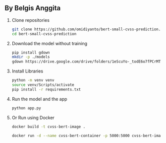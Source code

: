 ## By Belgis Anggita 

1. Clone repositories
    ```bash
    git clone https://github.com/omidiyanto/bert-small-cvss-prediction.git
    cd bert-small-cvss-prediction
    ```
2. Download the model without training
    ```bash
    pip install gdown
    mkdir -p ./models
    gdown https://drive.google.com/drive/folders/1eScuYo-_todE6o7fPCrMTZHcxokb-syU -O models --folder
    ```

3. Install Libraries
    ```bash
    python -m venv venv
    source venv/Scripts/activate
    pip install -r requirements.txt
    ```
4. Run the model and the app
    ```bash
    python app.py
    ```

5. Or Run using Docker
    ```bash
    docker build -t cvss-bert-image .
    ```
    ```bash
    docker run -d --name cvss-bert-container -p 5000:5000 cvss-bert-image
    ```
    
